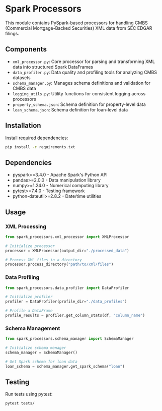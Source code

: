 # Spark Processors

This module contains PySpark-based processors for handling CMBS (Commercial Mortgage-Backed Securities) XML data from SEC EDGAR filings.

## Components

- `xml_processor.py`: Core processor for parsing and transforming XML data into structured Spark DataFrames
- `data_profiler.py`: Data quality and profiling tools for analyzing CMBS datasets
- `schema_manager.py`: Manages schema definitions and validation for CMBS data
- `logging_utils.py`: Utility functions for consistent logging across processors
- `property_schema.json`: Schema definition for property-level data
- `loan_schema.json`: Schema definition for loan-level data

## Installation

Install required dependencies:

```bash
pip install -r requirements.txt
```

## Dependencies

- pyspark>=3.4.0 - Apache Spark's Python API
- pandas>=2.0.0 - Data manipulation library
- numpy>=1.24.0 - Numerical computing library
- pytest>=7.4.0 - Testing framework
- python-dateutil>=2.8.2 - Date/time utilities

## Usage

### XML Processing

```python
from spark_processors.xml_processor import XMLProcessor

# Initialize processor
processor = XMLProcessor(output_dir="./processed_data")

# Process XML files in a directory
processor.process_directory("path/to/xml/files")
```

### Data Profiling

```python
from spark_processors.data_profiler import DataProfiler

# Initialize profiler
profiler = DataProfiler(profile_dir="./data_profiles")

# Profile a DataFrame
profile_results = profiler.get_column_stats(df, "column_name")
```

### Schema Management

```python
from spark_processors.schema_manager import SchemaManager

# Initialize schema manager
schema_manager = SchemaManager()

# Get Spark schema for loan data
loan_schema = schema_manager.get_spark_schema("loan")
```

## Testing

Run tests using pytest:

```bash
pytest tests/
``` 